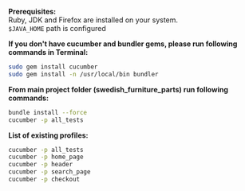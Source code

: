 **Prerequisites:** <br />
Ruby, JDK and Firefox are installed on your system. <br />
`$JAVA_HOME` path is configured

**If you don't have cucumber and bundler gems, please run following commands in Terminal:** <br />
```sh
sudo gem install cucumber
sudo gem install -n /usr/local/bin bundler
```

**From main project folder (swedish_furniture_parts) run following commands:** <br />
```sh
bundle install --force
cucumber -p all_tests
```

**List of existing profiles:** <br />
```sh
cucumber -p all_tests
cucumber -p home_page
cucumber -p header
cucumber -p search_page
cucumber -p checkout
```
